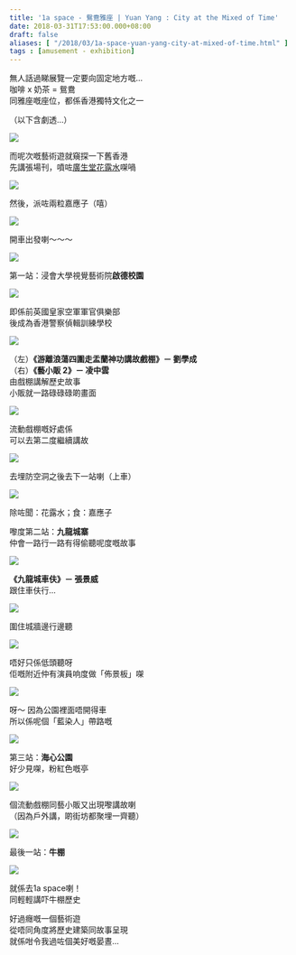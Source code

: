 ```yaml
---
title: '1a space - 鴛鴦雅座 | Yuan Yang : City at the Mixed of Time'
date: 2018-03-31T17:53:00.000+08:00
draft: false
aliases: [ "/2018/03/1a-space-yuan-yang-city-at-mixed-of-time.html" ]
tags : [amusement - exhibition]
---
```


無人話過睇展覽一定要向固定地方嘅...  
咖啡 x 奶茶 = 鴛鴦  
同雅座嘅座位，都係香港獨特文化之一  
  
（以下含劇透…）  

[![](https://c1.staticflickr.com/1/878/40404772584_780823c9b2_z.jpg)](https://c1.staticflickr.com/1/878/40404772584_780823c9b2_z.jpg)

而呢次嘅藝術遊就窺探一下舊香港  
先講張場刊，噴咗[廣生堂花露水](https://www.hidie.net/2014/02/blog-post.html)㗎喎  

[![](https://c1.staticflickr.com/1/882/40404764064_912bf720a4_z.jpg)](https://c1.staticflickr.com/1/882/40404764064_912bf720a4_z.jpg)

然後，派咗兩粒嘉應子（嘻）  

[![](https://c1.staticflickr.com/1/819/40404762344_0a05f54c59_z.jpg)](https://c1.staticflickr.com/1/819/40404762344_0a05f54c59_z.jpg)

開車出發喇～～～  

[![](https://c1.staticflickr.com/1/893/40404761904_114e50ee02_z.jpg)](https://c1.staticflickr.com/1/893/40404761904_114e50ee02_z.jpg)

第一站：浸會大學視覺藝術院**啟德校園**  

[![](https://c1.staticflickr.com/1/796/40404763514_dc1bc85a4e_z.jpg)](https://c1.staticflickr.com/1/796/40404763514_dc1bc85a4e_z.jpg)

即係前英國皇家空軍軍官俱樂部  
後成為香港警察偵輯訓練學校  

[![](https://c1.staticflickr.com/1/787/40404762934_55f32594e6_z.jpg)](https://c1.staticflickr.com/1/787/40404762934_55f32594e6_z.jpg)

（左）**《游離浪蕩四圍走盂蘭神功講故戲棚》－ 劉學成**  
（右）**《藝小販 2》－ 凌中雲**  
由戲棚講解歷史故事  
小販就一路碌碌碌啲畫面  

[![](https://c1.staticflickr.com/1/800/40404772214_26becffe72_z.jpg)](https://c1.staticflickr.com/1/800/40404772214_26becffe72_z.jpg)

流動戲棚嘅好處係  
可以去第二度繼續講故  

[![](https://c1.staticflickr.com/1/883/40404781664_a65a746b90_z.jpg)](https://c1.staticflickr.com/1/883/40404781664_a65a746b90_z.jpg)

去埋防空洞之後去下一站喇（上車）  

[![](https://c1.staticflickr.com/1/870/40404780944_93433eb59e_z.jpg)](https://c1.staticflickr.com/1/870/40404780944_93433eb59e_z.jpg)

除咗聞：花露水；食：嘉應子  

嚟度第二站：**九龍城寨**  
仲會一路行一路有得偷聽呢度嘅故事  

[![](https://c1.staticflickr.com/1/806/40404765774_531ed71714_z.jpg)](https://c1.staticflickr.com/1/806/40404765774_531ed71714_z.jpg)

**《九龍城車伕》－ 張景威**  
跟住車伕行...  

[![](https://c1.staticflickr.com/1/879/40404764914_ccba34057a_z.jpg)](https://c1.staticflickr.com/1/879/40404764914_ccba34057a_z.jpg)

圍住城牆邊行邊聽  

[![](https://c1.staticflickr.com/1/817/40404780604_45f8dfdb69_z.jpg)](https://c1.staticflickr.com/1/817/40404780604_45f8dfdb69_z.jpg)

唔好只係低頭聽呀  
佢嘅附近仲有演員响度做「佈景板」㗎  

[![](https://c1.staticflickr.com/1/869/40404769744_a4d8f678e0_z.jpg)](https://c1.staticflickr.com/1/869/40404769744_a4d8f678e0_z.jpg)

呀～ 因為公園裡面唔開得車  
所以係呢個「藍染人」帶路嘅  

[![](https://c1.staticflickr.com/1/885/40404768744_9f33ff90b8_z.jpg)](https://c1.staticflickr.com/1/885/40404768744_9f33ff90b8_z.jpg)

第三站：**海心公園**  
好少見㗎，粉紅色嘅亭  

[![](https://c1.staticflickr.com/1/867/40404767284_cfc03a41c8_z.jpg)](https://c1.staticflickr.com/1/867/40404767284_cfc03a41c8_z.jpg)

個流動戲棚同藝小販又出現嚟講故喇  
（因為戶外講，啲街坊都聚埋一齊聽）  

[![](https://c1.staticflickr.com/1/806/40404766404_07ed9b9759_z.jpg)](https://c1.staticflickr.com/1/806/40404766404_07ed9b9759_z.jpg)

最後一站：**牛棚**  

[![](https://c1.staticflickr.com/1/785/40404768034_bb6e2a0f01_z.jpg)](https://c1.staticflickr.com/1/785/40404768034_bb6e2a0f01_z.jpg)

就係去1a space喇！  
同輕輕講吓牛棚歷史  
  
  
好過癮嘅一個藝術遊  
從唔同角度將歷史建築同故事呈現  
就係咁令我過咗個美好嘅晏晝...